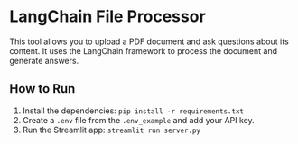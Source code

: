 # LangChain File Processor

This tool allows you to upload a PDF document and ask questions about its content. It uses the LangChain framework to process the document and generate answers.

## How to Run
1.  Install the dependencies: `pip install -r requirements.txt`
2.  Create a `.env` file from the `.env_example` and add your API key.
3.  Run the Streamlit app: `streamlit run server.py`

